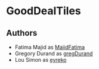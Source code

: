 # GoodDealTiles
## Authors
- Fatima Majid as [MajidFatima](https://github.com/MajidFatima)
- Gregory Durand as [gregDurand](https://github.com/gregDurand)
- Lou Simon as [eyreko](https://github.com/eyreko)
